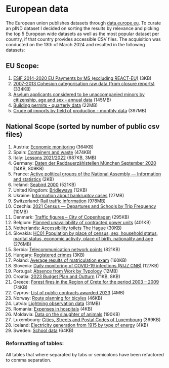 # European data
The European union publishes datasets through [data.europe.eu](https://data.europa.eu/data/datasets). To curate an pIND dataset I decided on sorting the results by relevance and picking the top 5 European wide datasets as well as the most popular dataset per country, if that country provides accessible CSV files. The acquisition was conducted on the 13th of March 2024 and resulted in the following datasets:

## EU Scope:
1) [ESIF 2014-2020 EU Payments by MS (excluding REACT-EU)](https://data.europa.eu/data/datasets/55gy-3b6m) (3KB)
2) [2007-2013 Cohesion categorisation raw data (from closure reports)](https://data.europa.eu/data/datasets/qt3c-wiyg) (334KB)
3) [Asylum applicants considered to be unaccompanied minors by citizenship, age and sex - annual data](https://data.europa.eu/data/datasets/xufwk0hnqv7qtwvwbj6ixa) (145MB)
4) [Building permits - quarterly data](https://data.europa.eu/data/datasets/pinf67dasedolimis6mlg) (22MB)
5) [Crude oil imports by field of production - monthly data](https://data.europa.eu/data/datasets/shxq1h97ouyruy8bafkuw) (397MB)

## National Scope (sorted by number of public csv files)
1) Austria: [Economic monitoring](https://data.europa.eu/data/datasets/8301f517-9855-30e4-9f0a-add2645e1ef4) (364KB)
2) Spain: [Containers and waste](https://data.europa.eu/data/datasets/https-datos-diputaciondevalladolid-es-dataset-localizacion-de-contenedores) (474KB)
3) Italy: [Lessons 2021/2022](https://data.europa.eu/data/datasets/insegnamenti-2021-2022) (687KB, 3MB)
4) Germany: [Daten der Raddauerzählstellen München September 2020](https://data.europa.eu/data/datasets/https-piveau-io-set-data-https-opendata-muenchen-de-dataset-daten-der-raddauerzaehlstellen-muenchen-september-2020) (14KB, 809KB)
5) France: [Active political groups of the National Assembly — Information and statistics](https://data.europa.eu/data/datasets/60ed57a9f0c7c3a1eb29733f~~1) (2KB)
6) Ireland: [Seabird 2000](https://data.europa.eu/data/datasets/c380d1fa-c374-4db3-b75a-5b35bf1d9782) (521KB)
7) United Kingdom: [Bridleways](https://data.europa.eu/data/datasets/bridleways18) (12KB)
8) Ukraine: [Information about bankruptcy cases](https://data.europa.eu/data/datasets/544d4dad-0b6d-4972-b0b8-fb266829770f~~1) (27MB)
9) Switzerland: [Rail traffic information](https://data.europa.eu/data/datasets/rail-traffic-information-schweizerische-bundesbahnen-sbb~~1) (978MB)
10) Czechia: [2021 Census — Departures and Schools by Trip Frequency](https://data.europa.eu/data/datasets/https-vdb-czso-cz-pll-eweb-lkod_ld-datova_sada-nazev-sldb2021_vyjizdka_vsichni_frekvence_pohlavi) (10MB)
11) Denmark: [Traffic figures – City of Copenhagen](https://data.europa.eu/data/datasets/c845ea52-9924-4009-a381-ef6b7ba9f38a) (295KB)
12) Belgium: [Planned unavailability of contracted power units](https://data.europa.eu/data/datasets/https-opendata-elia-be-explore-dataset-ods040-) (401KB)
13) Netherlands: [Accessibility toilets The Hague](https://data.europa.eu/data/datasets/toegankelijkheidtoiletten) (30KB)
14) Slovakia: [HC01 Population by place of census, sex, household status, marital status, economic activity, place of birth, nationality and age](https://data.europa.eu/data/datasets/630c5945-6dbc-4f9e-9e2f-61dee15bc1eb) (276MB)
15) Serbia: [Telecommunication network points](https://data.europa.eu/data/datasets/tachke-telekomunikatsione-mrezhe) (821KB)
16) Hungary: [Registered crimes](https://data.europa.eu/data/datasets/ce045292-09fc-42ce-86e8-5b1874d62315) (3KB)
17) Poland: [Average results of matriculation exam](https://data.europa.eu/data/datasets/https-dane-gov-pl-pl-dataset-2621-srednie-wyniki-egzaminu-maturalnego) (160KB)
18) Slovenia: [Daily monitoring of COVID-19 infections (NIJZ CNB)](https://data.europa.eu/data/datasets/dnevno-spremljanje-okuzb-covid-19) (127KB)
19) Portugal: [Absence from Work by Typology](https://data.europa.eu/data/datasets/ausencia-ao-trabalho-por-tipologia) (12MB)
20) Croatia: [2023 Budget Plan and Outturn](https://data.europa.eu/data/datasets/plan-proracuna-realizacija-2023-665ca1f9-e939-4a8c-a3f1-666a89910283) (71KB, 8KB)
21) Greece: [Forest fires in the Region of Crete for the period 2003 – 2009](https://data.europa.eu/data/datasets/dasikes-pyrkagies-sthn-perifereia-krhths-gia-thn-periodo-2003-2009) (74KB)
22) Cyprus: [List of public contracts awarded 2023](https://data.europa.eu/data/datasets/ea6208d5-3180-4c00-8f89-34e585e1408d) (4MB)
23) Norway: [Route planning for bicyles](https://data.europa.eu/data/datasets/http-vegvesen-no-datasett-id_ikke_permanent-bruksklasser) (46KB)
24) Latvia: [Lightning observation data](https://data.europa.eu/data/datasets/f32a74e3-7469-44c3-b627-ca0b1b85d28f) (31MB)
25) Romania: [Expenses in hospitals](https://data.europa.eu/data/datasets/3420ffcc-0f38-40f0-b889-b651cdc73a04) (4KB)
26) Moldavia: [Data on the slaughter of animals](https://data.europa.eu/data/datasets/4642-date-despre-sacrificarea-animalelor) (190KB)
27) Luxembourg: [Cities, Streets and Postal Codes of Luxembourg](https://data.europa.eu/data/datasets/villes-rues-et-codes-postaux-de-luxembourg-1) (369KB)
28) Iceland: [Electricity generation from 1915 by type of energy](https://data.europa.eu/data/datasets/raforkuframleiosla-fra-1915-eftir-tegundum-orku) (4KB)
29) Sweden: [School data](https://data.europa.eu/data/datasets/https-ckan-malmo-dataplatform-se-dataset-dbef184e-e111-407b-84da-635274e1b30e) (64KB)


### Reformatting of tables:
All tables that where separated by tabs or semicolons have been refactored to comma separation.